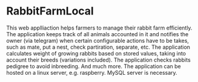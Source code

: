 # RabbitFarmLocal
This web applliaction helps farmers to manage their rabbit farm efficiently. 
The application keeps track of all animals accounted in it and notifies the owner (via telegram) when certain configurable actions have to be takes, such as mate, put a nest, check partiration, 
separate, etc.
The application calculates weight of growing rabbits based on stored values, taking into account their breeds (variations included).
The application checks rabbits pedigree to avoid inbreeding.
And much more.
The application can be hosted on a linux server, e.g. raspberry.
MySQL server is necessary.
